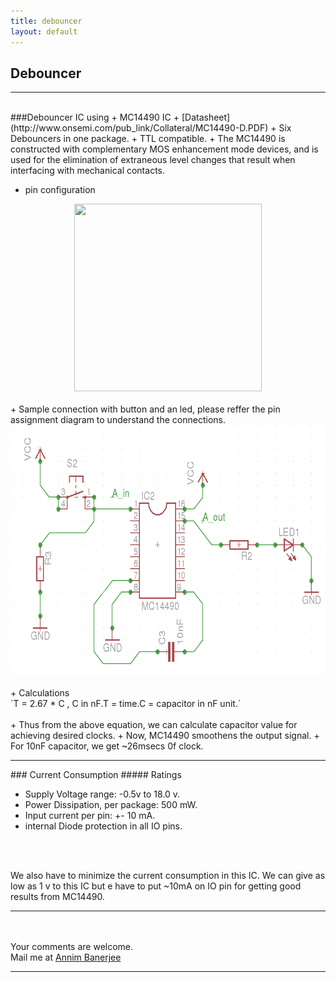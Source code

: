 ```yaml
---
title: debouncer
layout: default
---
```

## Debouncer
<hr>
<br>
###Debouncer IC using
+ MC14490 IC
	+ [Datasheet](http://www.onsemi.com/pub_link/Collateral/MC14490-D.PDF)
	+ Six Debouncers in one package.
	+ TTL compatible.
+ The MC14490 is constructed with complementary MOS enhancement mode devices, and is used for the elimination of extraneous level changes that result when interfacing with mechanical contacts.

+ pin configuration

<center>
<img src="http://www.labbookpages.co.uk/electronics/files/debounce/MC14490.png" width="300" height="300" />
</center>
<br>
+ Sample connection with button and an led, please reffer the pin assignment diagram to understand the connections.

<center>
<img src="images/mc14490_interface.png" width="550" height="400" />
</center>
<br>
+ Calculations
<br>
	`T = 2.67 * C , C in nF.T = time.C = capacitor in nF unit.`
<br>
<br>
+ Thus from the above equation, we can calculate capacitor value for achieving desired clocks.
+ Now, MC14490 smoothens the output signal.
+ For 10nF capacitor, we get ~26msecs 0f clock.

<hr>
### Current Consumption 
##### Ratings
<br>

+ Supply Voltage range: -0.5v to 18.0 v.
+ Power Dissipation, per package: 500 mW.
+ Input current per pin: +- 10 mA.
+ internal Diode protection in all IO pins.
<br>
<br>

We also have to minimize the current consumption in this IC. We can give as low as 1 v to this IC but e have to put ~10mA on IO pin for getting good results from MC14490.


<hr>
<br>
<br>
Your comments are welcome.
<br>
Mail me at <a href="mailto:pixma38@gmail.com"> Annim Banerjee </a>
<br>
<hr>

